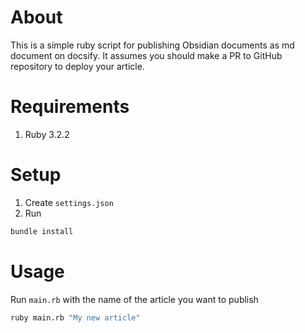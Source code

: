 # About

This is a simple ruby script for publishing Obsidian documents as md document on docsify. It assumes you should make a PR to GitHub repository to deploy your article.

# Requirements

1. Ruby 3.2.2

# Setup

1. Create `settings.json`
2. Run
```bash
bundle install
```

# Usage
Run `main.rb` with the name of the article you want to publish

```bash
ruby main.rb "My new article"
```
